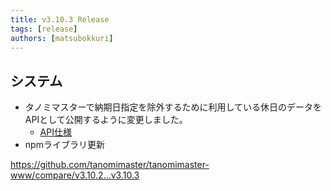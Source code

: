 ```yaml
---
title: v3.10.3 Release
tags: [release]
authors: [matsubokkuri]
---
```


<!-- truncate -->

## システム

- タノミマスターで納期日指定を除外するために利用している休日のデータをAPIとして公開するように変更しました。
  - [API仕様](https://tanomimaster.com/docs/api#tag/Common/operation/getHolidays)
- npmライブラリ更新

https://github.com/tanomimaster/tanomimaster-www/compare/v3.10.2...v3.10.3

